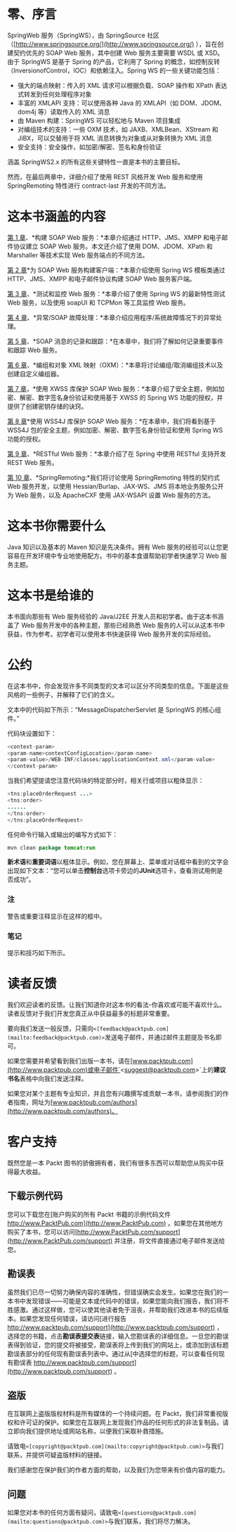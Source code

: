 # 零、序言

SpringWeb 服务（SpringWS），由 SpringSource 社区（[http://www.springsource.org/](http://www.springsource.org/) ），旨在创建契约优先的 SOAP Web 服务，其中创建 Web 服务主要需要 WSDL 或 XSD。由于 SpringWS 是基于 Spring 的产品，它利用了 Spring 的概念，如控制反转（InversionofControl，IOC）和依赖注入。Spring WS 的一些关键功能包括：

*   强大的端点映射：传入的 XML 请求可以根据负载、SOAP 操作和 XPath 表达式转发到任何处理程序对象
*   丰富的 XMLAPI 支持：可以使用各种 Java 的 XMLAPI（如 DOM、JDOM、dom4j 等）读取传入的 XML 消息
*   由 Maven 构建：SpringWS 可以轻松地与 Maven 项目集成
*   对编组技术的支持：一些 OXM 技术，如 JAXB、XMLBean、XStream 和 JiBX，可以交替用于将 XML 消息转换为对象或从对象转换为 XML 消息
*   安全支持：安全操作，如加密/解密、签名和身份验证

涵盖 SpringWS2.x 的所有这些关键特性一直是本书的主要目标。

然而，在最后两章中，详细介绍了使用 REST 风格开发 Web 服务和使用 SpringRemoting 特性进行 contract-last 开发的不同方法。

# 这本书涵盖的内容

[第 1 章](01.html "Chapter 1. Building SOAP Web-Services")、*构建 SOAP Web 服务：*本章介绍通过 HTTP、JMS、XMPP 和电子邮件协议建立 SOAP Web 服务。本文还介绍了使用 DOM、JDOM、XPath 和 Marshaller 等技术实现 Web 服务端点的不同方法。

[第 2 章](02.html "Chapter 2. Building Clients for SOAP Web-Services")*为 SOAP Web 服务构建客户端：*本章介绍使用 Spring WS 模板类通过 HTTP、JMS、XMPP 和电子邮件协议构建 SOAP Web 服务客户端。

[第 3 章](03.html "Chapter 3. Testing and Monitoring Web-Services")、*测试和监控 Web 服务：*本章介绍了使用 Spring WS 的最新特性测试 Web 服务，以及使用 soapUI 和 TCPMon 等工具监控 Web 服务。

[第 4 章](04.html "Chapter 4. Exception/SOAP Fault Handling")、*异常/SOAP 故障处理：*本章介绍应用程序/系统故障情况下的异常处理。

[第 5 章](05.html "Chapter 5. Logging and Tracing of SOAP Messages")、*SOAP 消息的记录和跟踪：*在本章中，我们将了解如何记录重要事件和跟踪 Web 服务。

[第 6 章](06.html "Chapter 6. Marshalling and Object-XML Mapping (OXM)")、*编组和对象 XML 映射（OXM）：*本章将讨论编组/取消编组技术以及创建自定义编组器。

[第 7 章](07.html "Chapter 7. Securing SOAP Web-Services using XWSS Library")，*使用 XWSS 库保护 SOAP Web 服务：*本章介绍了安全主题，例如加密、解密、数字签名身份验证和使用基于 XWSS 的 Spring WS 功能的授权，并提供了创建密钥存储的诀窍。

[第 8 章](08.html "Chapter 8. Securing SOAP Web-Services using WSS4J Library")*使用 WSS4J 库保护 SOAP Web 服务：*在本章中，我们将看到基于 WSS4J 包的安全主题，例如加密、解密、数字签名身份验证和使用 Spring WS 功能的授权。

[第 9 章](09.html "Chapter 9. RESTful Web-Services")、*RESTful Web 服务：*本章介绍了在 Spring 中使用 RESTful 支持开发 REST Web 服务。

[第 10 章](10.html "Chapter 10. Spring Remoting")、*SpringRemoting:*我们将讨论使用 SpringRemoting 特性的契约式 Web 服务开发，以使用 Hessian/Burlap、JAX-WS、JMS 将本地业务服务公开为 Web 服务，以及 ApacheCXF 使用 JAX-WSAPI 设置 Web 服务的方法。

# 这本书你需要什么

Java 知识以及基本的 Maven 知识是先决条件。拥有 Web 服务的经验可以让您更容易在开发环境中专业地使用配方。书中的基本食谱帮助初学者快速学习 Web 服务主题。

# 这本书是给谁的

本书面向那些有 Web 服务经验的 Java/J2EE 开发人员和初学者。由于这本书涵盖了 Web 服务开发中的各种主题，那些已经熟悉 Web 服务的人可以从这本书中获益，作为参考。初学者可以使用本书快速获得 Web 服务开发的实际经验。

# 公约

在这本书中，你会发现许多不同类型的文本可以区分不同类型的信息。下面是这些风格的一些例子，并解释了它们的含义。

文本中的代码如下所示：“MessageDispatcherServlet 是 SpringWS 的核心组件。”

代码块设置如下：

```java
<context-param>
<param-name>contextConfigLocation</param-name>
<param-value>/WEB-INF/classes/applicationContext.xml</param-value>
</context-param>

```

当我们希望提请您注意代码块的特定部分时，相关行或项目以粗体显示：

```java
<tns:placeOrderRequest ...> 
<tns:order>
......
</tns:order>
</tns:placeOrderRequest>

```

任何命令行输入或输出的编写方式如下：

```java
mvn clean package tomcat:run 

```

**新术语**和**重要词语**以粗体显示。例如，您在屏幕上、菜单或对话框中看到的文字会出现如下文本：“您可以单击**控制台**选项卡旁边的**JUnit**选项卡，查看测试用例是否成功”。

### 注

警告或重要注释显示在这样的框中。

### 笔记

提示和技巧如下所示。

# 读者反馈

我们欢迎读者的反馈。让我们知道你对这本书的看法-你喜欢或可能不喜欢什么。读者反馈对于我们开发您真正从中获益最多的标题非常重要。

要向我们发送一般反馈，只需向`<[feedback@packtpub.com](mailto:feedback@packtpub.com)>`发送电子邮件，并通过邮件主题提及书名即可。

如果您需要并希望看到我们出版一本书，请在[www.packtpub.com](http://www.packtpub.com)或电子邮件`<[suggest@packtpub.com](mailto:suggest@packtpub.com)>`上的**建议书名**表格中向我们发送注释。

如果您对某个主题有专业知识，并且您有兴趣撰写或贡献一本书，请参阅我们的作者指南，网址为[www.packtpub.com/authors](http://www.packtpub.com/authors)。

# 客户支持

既然您是一本 Packt 图书的骄傲拥有者，我们有很多东西可以帮助您从购买中获得最大收益。

## 下载示例代码

您可以下载您在[账户购买的所有 Packt 书籍的示例代码文件 http://www.PacktPub.com](http://www.PacktPub.com) 。如果您在其他地方购买了本书，您可以访问[http://www.PacktPub.com/support](http://www.PacktPub.com/support) 并注册，将文件直接通过电子邮件发送给您。

## 勘误表

虽然我们已尽一切努力确保内容的准确性，但错误确实会发生。如果您在我们的一本书中发现错误——可能是文本或代码中的错误，如果您能向我们报告，我们将不胜感激。通过这样做，您可以使其他读者免于沮丧，并帮助我们改进本书的后续版本。如果您发现任何错误，请访问[进行报告 http://www.packtpub.com/support](http://www.packtpub.com/support) ，选择您的书籍，点击**勘误表提交表**链接，输入您勘误表的详细信息。一旦您的勘误表得到验证，您的提交将被接受，勘误表将上传到我们的网站上，或添加到该标题勘误表部分的任何现有勘误表列表中。通过从[中选择您的标题，可以查看任何现有勘误表 http://www.packtpub.com/support](http://www.packtpub.com/support) 。

## 盗版

在互联网上盗版版权材料是所有媒体的一个持续问题。在 Packt，我们非常重视版权和许可证的保护。如果您在互联网上发现我们作品的任何形式的非法复制品，请立即向我们提供地址或网站名称，以便我们采取补救措施。

请致电`<[copyright@packtpub.com](mailto:copyright@packtpub.com)>`与我们联系，并提供可疑盗版材料的链接。

我们感谢您在保护我们的作者方面的帮助，以及我们为您带来有价值内容的能力。

## 问题

如果您对本书的任何方面有疑问，请致电`<[questions@packtpub.com](mailto:questions@packtpub.com)>`与我们联系，我们将尽力解决。